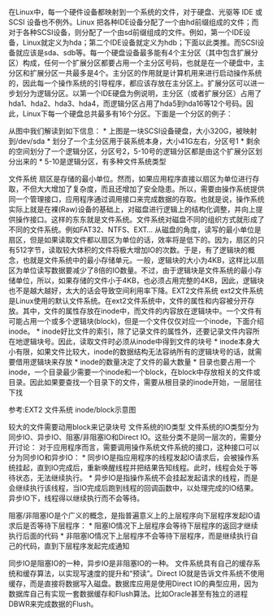 在Linux中，每一个硬件设备都映射到一个系统的文件，对于硬盘、光驱等 IDE 或 SCSI 设备也不例外。Linux 把各种IDE设备分配了一个由hd前缀组成的文件；而对于各种SCSI设备，则分配了一个由sd前缀组成的文件。例如，第一个IDE设备，Linux就定义为hda；第二个IDE设备就定义为hdb；下面以此类推。而SCSI设备就应该是sda、sdb等。每一个硬盘设备最多能有4个主分区（其中包含扩展分区）构成，任何一个扩展分区都要占用一个主分区号码，也就是在一个硬盘中，主分区和扩展分区一共最多是4个。主分区的作用就是计算机用来进行启动操作系统的，因此每一个操作系统的引导程序，都应该存放在主分区上。扩展分区可以进一步划分为逻辑分区。以第一个IDE硬盘为例说明，主分区（或者扩展分区）占用了hda1、hda2、hda3、hda4，而逻辑分区占用了hda5到hda16等12个号码。因此，Linux下每一个硬盘总共最多有16个分区。下面是一个分区的例子：

从图中我们解读到如下信息：
	* 
上图是一块SCSI设备硬盘，大小320G，被映射到/dev/sda
	* 
划分了一个主分区用于装系统本身，大小41G左右，分区号1
	* 
剩余的空间划分了一个逻辑分区，分区号2，5-10号的逻辑分区都是由这个扩展分区划分出来的
	* 
5-10是逻辑分区，有多种文件系统类型

文件系统
扇区是存储的最小单位。然而，如果应用程序直接以扇区为单位进行存取，不但大大增加了复杂度，而且还增加了安全隐患。所以，需要由操作系统提供同一个管理接口，应用程序通过调用接口来完成数据的存取。也就是说，操作系统实际上就是在裸(Raw)设备的基础上，对磁盘进行逻辑上的结构化调整，并向上提供操作接口。这样的东东就是文件系统。文件系统对磁盘不同的组织方式就形成了不同的文件系统。例如FAT32、NTFS、EXT…
从磁盘的角度，读写的最小单位是扇区，但是如果读取文件都以扇区为单位的话，效率将是低下的。因为，扇区的只有512字节，读取较大体积的文件将极大增加IO的次数。于是，有了逻辑块的概念，也就是文件系统中的最小存储单元。一般，逻辑块的大小为4KB，这样比以扇区为单位读写数据要减少了8倍的IO数量。不过，由于逻辑块是文件系统的最小存储单位，所以，如果存储的文件小于4KB，也必须占用完整的4KB，因此，逻辑块也不是越大越好，太大的话会导致空间利用率下降。EXT2文件系统
ext2文件系统是Linux使用的默认文件系统。在ext2文件系统中，文件的属性和内容被分开存放。其中，文件的属性存放在inode中，而文件的内容放在逻辑块中。一个文件有可能占用一个或多个逻辑块(block)，但是一个文件仅仅对应一个inode，下面介绍inode。
	* 
inode好比文件的索引，除了记录文件的属性外，还要记录文件内容所在地逻辑块号。因此，读取文件时必须从inode中得到文件的块号
	* 
inode本身大小有限，如果文件比较大，inode的数据结构无法容纳所有的逻辑块号的话，就需要借用逻辑块来存放
	* 
inode的数量决定了文件的最大数量
	* 
目录也要占用一个inode，一个目录最少需要一个inode和一个block，在block中存放相关的文件或目录。因此如果要查找一个目录下的文件，需要从根目录的inode开始，一层层往下找


参考:EXT2 文件系统
inode/block示意图

较大的文件需要动用block来记录块号
文件系统的IO类型
文件系统的IO类型分为同步IO、异步IO、阻塞/非阻塞IO和Direct IO。这些分类不是同一层次的，需要分开讨论：
对于应用程序而言，需要调用操作系统文件系统的接口，这种接口可以分为同步IO和异步IO：
	* 
同步IO是指应用程序的线程发起IO请求后，会被操作系统挂起，直到IO完成后，重新唤醒线程并把结果告知线程。此时，线程会处于等待状态，无法继续执行。
	* 
异步IO是指操作系统不会挂起发起请求的线程，而是会继续执行该线程，当IO完成后跑到线程的回调函数中，以处理完成的IO结果。异步IO下，线程得以继续执行而不会等待。


阻塞/非阻塞IO是个广义的概念，是指普遍意义上的上层程序向下层程序发起IO请求后是否等待下层程序：
	* 
阻塞IO情况下上层程序会等待下层程序的返回才继续执行后面的代码
	* 
非阻塞IO情况下上层程序不会等待下层程序，而是继续执行自己的代码，直到下层程序发起完成通知


同步IO是阻塞IO的一种，异步IO是非阻塞IO的一种。
文件系统具有自己的缓存系统和缓存算法，以实现写速度的提升和“预读”。Direct IO就是告诉文件系统不使用缓存，而是直接将数据写入磁盘。数据库应用是使用Direct IO的典型应用，因为数据库自己有实现一套数据缓存和Flush算法。比如Oracle甚至有独立的进程DBWR来完成数据的Flush。